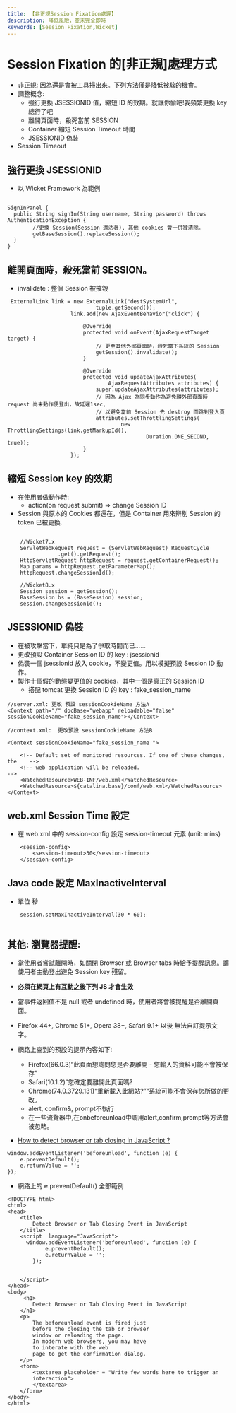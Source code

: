 ```yaml
---
title: 【非正規Session Fixation處理】
description: 降低風險，並未完全即時
keywords: [Session Fixation,Wicket]
---
```



# Session Fixation 的[非正規]處理方式
* 非正規: 因為還是會被工具掃出來。下列方法僅是降低被駭的機會。
* 調整概念:
    * 強行更換 JSESSIONID 值，縮短 ID 的效期。就讓你偷吧!我頻繁更換 key 總行了吧
    * 離開頁面時，殺死當前 SESSION
    * Container 縮短 Session Timeout 時間
    * JSESSIONID 偽裝
* Session Timeout

## 強行更換 JSESSIONID
* 以 Wicket Framework 為範例

```

SignInPanel {
  public String signIn(String username, String password) throws AuthenticationException {
        //更換 Session(Session 還活著), 其他 cookies 會一併被清除。
		getBaseSession().replaceSession();
  }
}

```

## 離開頁面時，殺死當前 SESSION。
* invalidete : 整個 Session 被摧毀

```
 ExternalLink link = new ExternalLink("destSystemUrl",
                            tuple.getSecond());
                    link.add(new AjaxEventBehavior("click") {

                        @Override
                        protected void onEvent(AjaxRequestTarget target) {
                            // 更至其他外部頁面時，殺死當下系統的 Session
                            getSession().invalidate();
                        }

                        @Override
                        protected void updateAjaxAttributes(
                                AjaxRequestAttributes attributes) {
                            super.updateAjaxAttributes(attributes);
                            // 因為 Ajax 為同步動作為避免轉外部頁面時 request 尚未動作便登出，故延遲1sec,
                            // 以避免當前 Session 先 destroy 而跳到登入頁
                            attributes.setThrottlingSettings(
                                    new ThrottlingSettings(link.getMarkupId(),
                                            Duration.ONE_SECOND, true));
                        }
                    });
```

## 縮短 Session key 的效期

* 在使用者做動作時: 
    * action(on request submit) =>  change Session ID
* Session 與原本的 Cookies 都還在，但是 Container 用來辨別 Session 的 token 已被更換.

```

    //Wicket7.x
    ServletWebRequest request = (ServletWebRequest) RequestCycle
                .get().getRequest();
    HttpServletRequest httpRequest = request.getContainerRequest();
    Map params = httpRequest.getParameterMap();
    httpRequest.changeSessionId();
    	
    //Wicket8.x
    Session session = getSession();
    BaseSession bs = (BaseSession) session;
    session.changeSessionid();

```


## JSESSIONID 偽裝
* 在被攻擊當下，單純只是為了爭取時間而已......
* 更改預設 Container Session ID 的 key : jsessionid
* 偽裝一個 jsessionid 放入 cookie，不變更值。用以模擬預設 Session ID 動作。
* 製作十個假的動態變更值的 cookies，其中一個是真正的 Session ID
  * 搭配 tomcat 更換 Session ID 的 key : fake_session_name
  
```
//server.xml: 更改 預設 sessionCookieName 方法A
<Context path="/" docBase="webapp" reloadable="false" sessionCookieName="fake_session_name"></Context>

```  

```
//context.xml:  更改預設 sessionCookieName 方法B

<Context sessionCookieName="fake_session_name ">
 
    <!-- Default set of monitored resources. If one of these changes, the    -->
    <!-- web application will be reloaded.                                   -->
    <WatchedResource>WEB-INF/web.xml</WatchedResource>
    <WatchedResource>${catalina.base}/conf/web.xml</WatchedResource>
</Context>

```

## web.xml Session Time 設定

* 在 web.xml 中的 session-config 設定 session-timeout 元素 (unit: mins)

```
    <session-config>
        <session-timeout>30</session-timeout>
    </session-config>

```

## Java code 設定 MaxInactiveInterval
* 單位 秒

```
    session.setMaxInactiveInterval(30 * 60); 
    
```    

## 其他: 瀏覽器提醒: 

* 當使用者嘗試離開時，如關閉 Browser 或 Browser tabs 時給予提醒訊息。讓使用者主動登出避免 Session key 殘留。
* __必須在網頁上有互動之後下列 JS 才會生效__
* 當事件返回值不是 null 或者 undefined 時，使用者將會被提醒是否離開頁面。
* Firefox 44+, Chrome 51+, Opera 38+, Safari 9.1+ 以後 無法自訂提示文字。

* 網路上查到的預設的提示內容如下:
   * Firefox(66.0.3)“此頁面想詢問您是否要離開 - 您輸入的資料可能不會被保存”
   * Safari(10.1.2)“您確定要離開此頁面嗎?
   * Chrome(74.0.3729.131)“重新載入此網站?”“系統可能不會保存您所做的更改。
   * alert, confirm&, prompt不執行
   * 在一些流覽器中,在onbeforeunload中調用alert,confirm,prompt等方法會被忽略。
   
   
* [How to detect browser or tab closing in JavaScript ?](https://www.geeksforgeeks.org/how-to-detect-browser-or-tab-closing-in-javascript/)

```
window.addEventListener('beforeunload', function (e) {
    e.preventDefault();
    e.returnValue = '';
});
```

* 網路上的 e.preventDefault() 全部範例

```
<!DOCTYPE html>
<html>
<head>
    <title>
        Detect Browser or Tab Closing Event in JavaScript
    </title>
    <script  language="JavaScript">
      window.addEventListener('beforeunload', function (e) {
            e.preventDefault();
            e.returnValue = '';
        });
    
    
    </script>
</head>
<body>
     <h1>
        Detect Browser or Tab Closing Event in JavaScript
    </h1>
    <p>
        The beforeunload event is fired just 
        before the closing the tab or browser
        window or reloading the page. 
        In modern web browsers, you may have 
        to interate with the web
        page to get the confirmation dialog.
    </p>
    <form>
        <textarea placeholder = "Write few words here to trigger an
        interaction">
        </textarea>
    </form>
</body>
</html> 
```